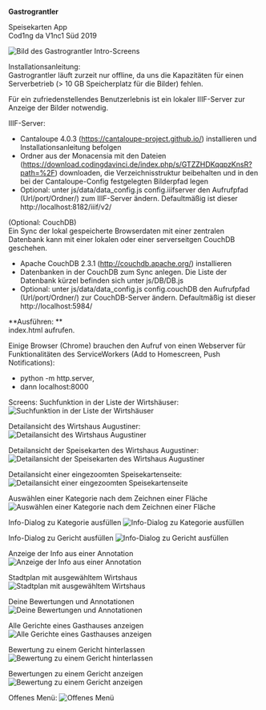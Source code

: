 **Gastrograntler**

Speisekarten App  
Cod1ng da V1nc1 Süd 2019  

![Bild des Gastrograntler Intro-Screens](screens/gastrograntler_intro.PNG)

Installationsanleitung:  
Gastrograntler läuft zurzeit nur offline, da uns die Kapazitäten für einen Serverbetrieb (> 10 GB Speicherplatz für die Bilder) fehlen.  

Für ein zufriedenstellendes Benutzerlebnis ist ein lokaler IIIF-Server zur Anzeige der Bilder notwendig.  

IIIF-Server:  
- Cantaloupe 4.0.3 (https://cantaloupe-project.github.io/) installieren und Installationsanleitung befolgen  
- Ordner aus der Monacensia mit den Dateien (https://download.codingdavinci.de/index.php/s/GTZZHDKqqpzKnsR?path=%2F) downloaden, die Verzeichnisstruktur beibehalten und in den bei der Cantaloupe-Config festgelegten Bilderpfad legen  
- Optional: unter js/data/data_config.js config.iiifserver den Aufrufpfad (Url/port/Ordner/) zum IIIF-Server ändern. Defaultmäßig ist dieser http://localhost:8182/iiif/v2/  

(Optional: CouchDB)  
Ein Sync der lokal gespeicherte Browserdaten mit einer zentralen Datenbank kann mit einer lokalen oder einer serverseitgen CouchDB geschehen.  
- Apache CouchDB 2.3.1 (http://couchdb.apache.org/) installieren  
- Datenbanken in der CouchDB zum Sync anlegen. Die Liste der Datenbank kürzel befinden sich unter js/DB/DB.js  
- Optional: unter js/data/data_config.js config.couchDB den Aufrufpfad (Url/port/Ordner/) zur CouchDB-Server ändern. Defaultmäßig ist dieser http://localhost:5984/  


**Ausführen: **     
index.html aufrufen.

Einige Browser (Chrome) brauchen den Aufruf von einen Webserver für Funktionalitäten des ServiceWorkers (Add to Homescreen, Push Notifications):  
- python -m http.server,
- dann localhost:8000

Screens:
Suchfunktion in der Liste der Wirtshäuser:
![Suchfunktion in der Liste der Wirtshäuser](screens/pubs-list-search.PNG)

Detailansicht des Wirtshaus Augustiner:
![Detailansicht des Wirtshaus Augustiner](screens/pubs-detail.PNG)

Detailansicht der Speisekarten des Wirtshaus Augustiner:
![Detailansicht der Speisekarten des Wirtshaus Augustiner](screens/pubs-menu-list.PNG)

Detailansicht einer eingezoomten Speisekartenseite:
![Detailansicht einer eingezoomten Speisekartenseite](screens/pubs-menupage-detail.PNG)

Auswählen einer Kategorie nach dem Zeichnen einer Fläche
![Auswählen einer Kategorie nach dem Zeichnen einer Fläche](screens/pubs-menupage-anno-select.PNG)

Info-Dialog zu Kategorie ausfüllen
![Info-Dialog zu Kategorie ausfüllen](screens/pubs-menupage-add-category.PNG)

Info-Dialog zu Gericht ausfüllen
![Info-Dialog zu Gericht ausfüllen](screens/pubs-dishes-add.PNG)

Anzeige der Info aus einer Annotation
![Anzeige der Info aus einer Annotation](screens/pubs-menupage-showinfo.PNG)

Stadtplan mit ausgewähltem Wirtshaus
![Stadtplan mit ausgewähltem Wirtshaus](screens/map-info.PNG)

Deine Bewertungen und Annotationen
![Deine Bewertungen und Annotationen](screens/your-ratings.PNG)

Alle Gerichte eines Gasthauses anzeigen
![Alle Gerichte eines Gasthauses anzeigen](screens/pubs-list-detail.PNG)

Bewertung zu einem Gericht hinterlassen
![Bewertung zu einem Gericht hinterlassen](screens/pubs-dish-rating.PNG)

Bewertungen zu einem Gericht anzeigen
![Bewertung zu einem Gericht anzeigen](screens/pubs-dishes-rating-show.PNG)

Offenes Menü:
![Offenes Menü](screens/menu.PNG)
